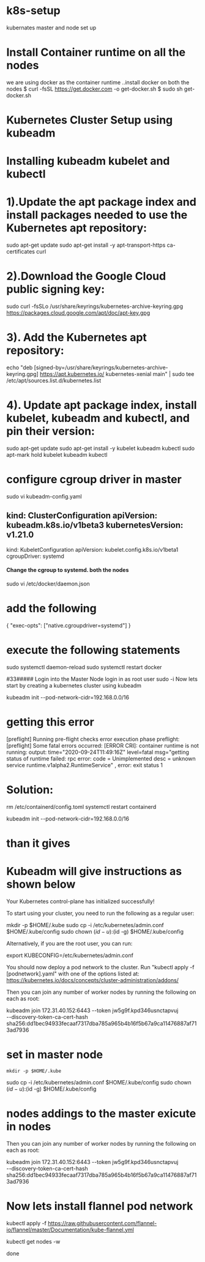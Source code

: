 # k8s-setup
kubernates master and node set up

# Install Container runtime on all the nodes
we are using docker as the container runtime ..install docker on both the nodes
$  curl -fsSL https://get.docker.com -o get-docker.sh
$ sudo sh get-docker.sh

# Kubernetes Cluster Setup using kubeadm
# Installing kubeadm kubelet and kubectl 

 #  1).Update the apt package index and install packages needed to use the Kubernetes apt repository:
 
 sudo apt-get update
sudo apt-get install -y apt-transport-https ca-certificates curl
# 2).Download the Google Cloud public signing key:
sudo curl -fsSLo /usr/share/keyrings/kubernetes-archive-keyring.gpg https://packages.cloud.google.com/apt/doc/apt-key.gpg
# 3). Add the Kubernetes apt repository:
echo "deb [signed-by=/usr/share/keyrings/kubernetes-archive-keyring.gpg] https://apt.kubernetes.io/ kubernetes-xenial main" | sudo tee /etc/apt/sources.list.d/kubernetes.list

# 4). Update apt package index, install kubelet, kubeadm and kubectl, and pin their version:

sudo apt-get update
sudo apt-get install -y kubelet kubeadm kubectl
sudo apt-mark hold kubelet kubeadm kubectl


# configure cgroup driver in master 

 sudo vi kubeadm-config.yaml

kind: ClusterConfiguration
apiVersion: kubeadm.k8s.io/v1beta3
kubernetesVersion: v1.21.0
---
kind: KubeletConfiguration
apiVersion: kubelet.config.k8s.io/v1beta1
cgroupDriver: systemd



#### Change the cgroup to systemd. both the nodes

sudo vi /etc/docker/daemon.json
# add the following
{
"exec-opts": ["native.cgroupdriver=systemd"]
}


# execute the following statements
sudo systemctl daemon-reload
sudo systemctl restart docker

#33#####
Login into the Master Node
login in as root user sudo -i
Now lets start by creating a kubernetes cluster using kubeadm

kubeadm init --pod-network-cidr=192.168.0.0/16

# getting this error 
[preflight] Running pre-flight checks
error execution phase preflight: [preflight] Some fatal errors occurred:
	[ERROR CRI]: container runtime is not running: output: time="2020-09-24T11:49:16Z" level=fatal msg="getting status of runtime failed: rpc error: code = Unimplemented desc = unknown service runtime.v1alpha2.RuntimeService"
, error: exit status 1

# Solution:

rm /etc/containerd/config.toml
systemctl restart containerd

kubeadm init --pod-network-cidr=192.168.0.0/16

# than it gives 

# Kubeadm will give instructions as shown below


Your Kubernetes control-plane has initialized successfully!

To start using your cluster, you need to run the following as a regular user:

  mkdir -p $HOME/.kube
  sudo cp -i /etc/kubernetes/admin.conf $HOME/.kube/config
  sudo chown $(id -u):$(id -g) $HOME/.kube/config

Alternatively, if you are the root user, you can run:

  export KUBECONFIG=/etc/kubernetes/admin.conf

You should now deploy a pod network to the cluster.
Run "kubectl apply -f [podnetwork].yaml" with one of the options listed at:
  https://kubernetes.io/docs/concepts/cluster-administration/addons/

Then you can join any number of worker nodes by running the following on each as root:

kubeadm join 172.31.40.152:6443 --token jw5g9f.kpd346usnctapvuj \
        --discovery-token-ca-cert-hash sha256:dd1bec94933fecaaf7317dba785a965b4b16f5b67a9ca11476887af713ad7936
        
        
 #  set in master node 
    mkdir -p $HOME/.kube
  sudo cp -i /etc/kubernetes/admin.conf $HOME/.kube/config
  sudo chown $(id -u):$(id -g) $HOME/.kube/config
  
  
 # nodes addings to the master exicute in nodes 
 
 Then you can join any number of worker nodes by running the following on each as root:

kubeadm join 172.31.40.152:6443 --token jw5g9f.kpd346usnctapvuj \
        --discovery-token-ca-cert-hash sha256:dd1bec94933fecaaf7317dba785a965b4b16f5b67a9ca11476887af713ad7936
        
  
  # Now lets install flannel pod network
  kubectl apply -f https://raw.githubusercontent.com/flannel-io/flannel/master/Documentation/kube-flannel.yml
  
  kubectl get nodes -w
  
  
  
  done
  
